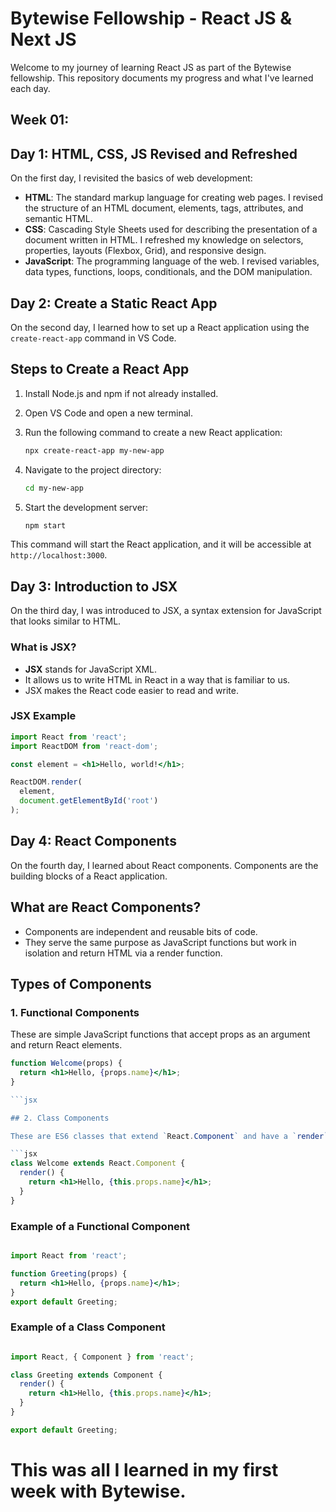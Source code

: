 # Bytewise Fellowship - React JS & Next JS

Welcome to my journey of learning React JS as part of the Bytewise fellowship. This repository documents my progress and what I've learned each day.

## Week 01:

## Day 1: HTML, CSS, JS Revised and Refreshed

On the first day, I revisited the basics of web development:
- **HTML**: The standard markup language for creating web pages. I revised the structure of an HTML document, elements, tags, attributes, and semantic HTML.
- **CSS**: Cascading Style Sheets used for describing the presentation of a document written in HTML. I refreshed my knowledge on selectors, properties, layouts (Flexbox, Grid), and responsive design.
- **JavaScript**: The programming language of the web. I revised variables, data types, functions, loops, conditionals, and the DOM manipulation.

## Day 2: Create a Static React App

On the second day, I learned how to set up a React application using the `create-react-app` command in VS Code.

## Steps to Create a React App
1. Install Node.js and npm if not already installed.
2. Open VS Code and open a new terminal.
3. Run the following command to create a new React application:

    ```bash
    npx create-react-app my-new-app
    ```

4. Navigate to the project directory:

    ```bash
    cd my-new-app
    ```

5. Start the development server:

    ```bash
    npm start
    ```

This command will start the React application, and it will be accessible at `http://localhost:3000`.

## Day 3: Introduction to JSX

On the third day, I was introduced to JSX, a syntax extension for JavaScript that looks similar to HTML.

### What is JSX?
- **JSX** stands for JavaScript XML.
- It allows us to write HTML in React in a way that is familiar to us.
- JSX makes the React code easier to read and write.

### JSX Example
```jsx
import React from 'react';
import ReactDOM from 'react-dom';

const element = <h1>Hello, world!</h1>;

ReactDOM.render(
  element,
  document.getElementById('root')
);

```

## Day 4: React Components

On the fourth day, I learned about React components. Components are the building blocks of a React application.

## What are React Components?

- Components are independent and reusable bits of code.
- They serve the same purpose as JavaScript functions but work in isolation and return HTML via a render function.

## Types of Components

### 1. Functional Components

These are simple JavaScript functions that accept props as an argument and return React elements.

```jsx
function Welcome(props) {
  return <h1>Hello, {props.name}</h1>;
}

```jsx

## 2. Class Components

These are ES6 classes that extend `React.Component` and have a `render` method.

```jsx
class Welcome extends React.Component {
  render() {
    return <h1>Hello, {this.props.name}</h1>;
  }
}
```

### Example of a Functional Component

```jsx

import React from 'react';

function Greeting(props) {
  return <h1>Hello, {props.name}</h1>;
}
export default Greeting;

```

### Example of a Class Component
```jsx

import React, { Component } from 'react';

class Greeting extends Component {
  render() {
    return <h1>Hello, {this.props.name}</h1>;
  }
}

export default Greeting;
```

# This was all I learned in my first week with Bytewise. 
